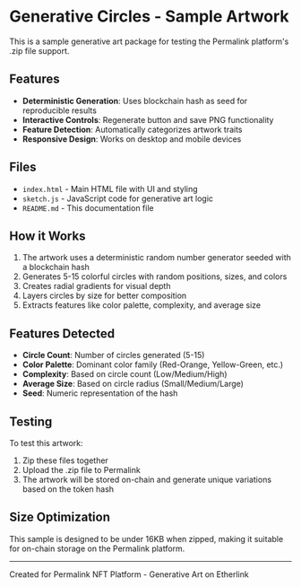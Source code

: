 # Generative Circles - Sample Artwork

This is a sample generative art package for testing the Permalink platform's .zip file support.

## Features

- **Deterministic Generation**: Uses blockchain hash as seed for reproducible results
- **Interactive Controls**: Regenerate button and save PNG functionality
- **Feature Detection**: Automatically categorizes artwork traits
- **Responsive Design**: Works on desktop and mobile devices

## Files

- `index.html` - Main HTML file with UI and styling
- `sketch.js` - JavaScript code for generative art logic
- `README.md` - This documentation file

## How it Works

1. The artwork uses a deterministic random number generator seeded with a blockchain hash
2. Generates 5-15 colorful circles with random positions, sizes, and colors
3. Creates radial gradients for visual depth
4. Layers circles by size for better composition
5. Extracts features like color palette, complexity, and average size

## Features Detected

- **Circle Count**: Number of circles generated (5-15)
- **Color Palette**: Dominant color family (Red-Orange, Yellow-Green, etc.)
- **Complexity**: Based on circle count (Low/Medium/High)
- **Average Size**: Based on circle radius (Small/Medium/Large)
- **Seed**: Numeric representation of the hash

## Testing

To test this artwork:
1. Zip these files together
2. Upload the .zip file to Permalink
3. The artwork will be stored on-chain and generate unique variations based on the token hash

## Size Optimization

This sample is designed to be under 16KB when zipped, making it suitable for on-chain storage on the Permalink platform.

---

Created for Permalink NFT Platform - Generative Art on Etherlink 